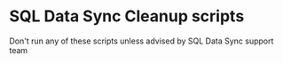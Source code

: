 # SQL Data Sync Cleanup scripts
Don't run any of these scripts unless advised by SQL Data Sync support team